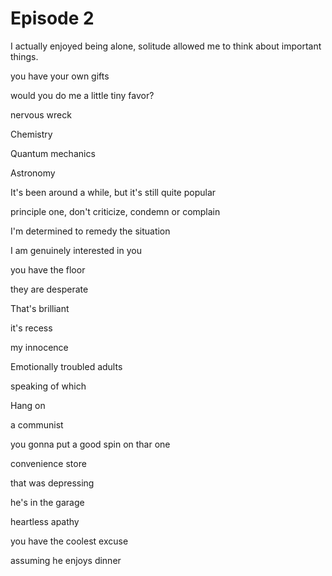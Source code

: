 # Episode 2

I actually enjoyed being alone, solitude allowed me to think about important things.

you have your own gifts

would you do me a little tiny favor?

nervous wreck

Chemistry

Quantum mechanics

Astronomy 

It's been around a while, but it's still quite popular

principle one, don't criticize, condemn or complain

I'm determined to remedy the situation

I am genuinely interested in you

you have the floor

they are desperate

That's brilliant

it's recess

my innocence

Emotionally troubled adults

speaking of which

Hang on 

a communist

you gonna put a good spin on thar one

convenience store

that was depressing

he's in the garage 

heartless apathy

you have the coolest excuse

assuming he enjoys dinner
 
